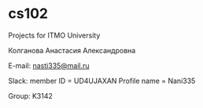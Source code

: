 # cs102
Projects for ITMO University


Колганова Анастасия Александровна


E-mail: nasti335@mail.ru


Slack: member ID = UD4UJAXAN  Profile name = Nani335


Group: K3142
